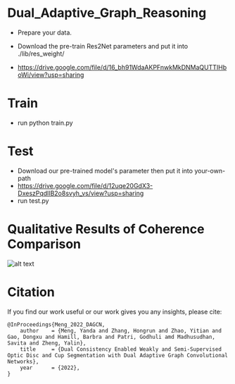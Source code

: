# Dual_Adaptive_Graph_Reasoning

- Prepare your data.

- Download the pre-train Res2Net parameters and put it into ./lib/res_weight/
- https://drive.google.com/file/d/16_bh91WdaAKPFnwkMkDNMaQUTTIHboWi/view?usp=sharing

# Train
- run python train.py


# Test
- Download our pre-trained model's parameter then put it into your-own-path
- https://drive.google.com/file/d/12uqe20GdX3-DxeszPqdlIB2o8svyh_vs/view?usp=sharing
- run test.py

# Qualitative Results of Coherence Comparison
![alt text](https://drive.google.com/file/d/1bXZhqyYRApJosq9GpqyPKPZ9VfucAOye/view?usp=sharing)

# Citation
If you find our work useful or our work gives you any insights, please cite:
```
@InProceedings{Meng_2022_DAGCN,
    author    = {Meng, Yanda and Zhang, Hongrun and Zhao, Yitian and Gao, Dongxu and Hamill, Barbra and Patri, Godhuli amd Madhusudhan, Savita and Zheng, Yalin},
    title     = {Dual Consistency Enabled Weakly and Semi-Supervised Optic Disc and Cup Segmentation with Dual Adaptive Graph Convolutional Networks},
    year      = {2022},
}
```

